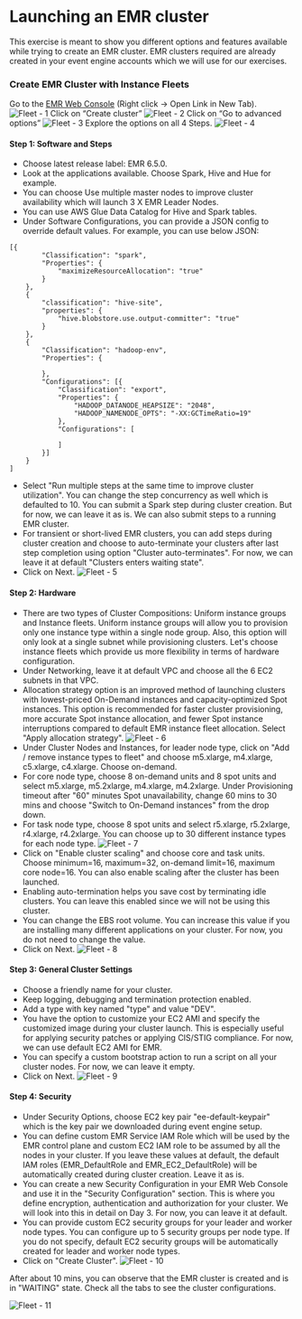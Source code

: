 # **Launching an EMR cluster**

This exercise is meant to show you different options and features available while trying to create an EMR cluster. EMR clusters required are already created in your event engine accounts which we will use for our exercises.

### Create EMR Cluster with Instance Fleets
Go to the [EMR Web Console](https://us-east-1.console.aws.amazon.com/elasticmapreduce/home?region=us-east-1#)
(Right click -> Open Link in New Tab).
![Fleet - 1](images/fleet-1.png)
Click on “Create cluster”
![Fleet - 2](images/fleet-2.png)
Click on “Go to advanced options”
![Fleet - 3](images/fleet-3.png)
Explore the options on all 4 Steps.
![Fleet - 4](images/fleet-4.png)
#### Step 1: Software and Steps
* Choose latest release label: EMR 6.5.0.
* Look at the applications available. Choose Spark, Hive and Hue for example.
* You can choose Use multiple master nodes to improve cluster availability which will launch 3 X EMR Leader Nodes.
* You can use AWS Glue Data Catalog for Hive and Spark tables.
* Under Software Configurations, you can provide a JSON config to override default values. For example, you can use below JSON:
```
[{
		"Classification": "spark",
		"Properties": {
			"maximizeResourceAllocation": "true"
		}
	},
	{
		"classification": "hive-site",
		"properties": {
			"hive.blobstore.use.output-committer": "true"
		}
	},
	{
		"Classification": "hadoop-env",
		"Properties": {

		},
		"Configurations": [{
			"Classification": "export",
			"Properties": {
				"HADOOP_DATANODE_HEAPSIZE": "2048",
				"HADOOP_NAMENODE_OPTS": "-XX:GCTimeRatio=19"
			},
			"Configurations": [

			]
		}]
	}
]
```
* Select "Run multiple steps at the same time to improve cluster utilization". You can change the step concurrency as well which is defaulted to 10. You can submit a Spark step during cluster creation. But for now, we can leave it as is. We can also submit steps to a running EMR cluster.
* For transient or short-lived EMR clusters, you can add steps during cluster creation and choose to auto-terminate your clusters after last step completion using option "Cluster auto-terminates". For now, we can leave it at default "Clusters enters waiting state".
* Click on Next. ![Fleet - 5](images/fleet-5.png)
#### Step 2: Hardware
* There are two types of Cluster Compositions: Uniform instance groups and Instance fleets. Uniform instance groups will allow you to provision only one instance type within a single node group. Also, this option will only look at a single subnet while provisioning clusters. Let's choose instance fleets which provide us more flexibility in terms of hardware configuration.
* Under Networking, leave it at default VPC and choose all the 6 EC2 subnets in that VPC.
* Allocation strategy option is an improved method of launching clusters with lowest-priced On-Demand instances and capacity-optimized Spot instances. This option is recommended for faster cluster provisioning, more accurate Spot instance allocation, and fewer Spot instance interruptions compared to default EMR instance fleet allocation. Select "Apply allocation strategy". ![Fleet - 6](images/fleet-6.png)
* Under Cluster Nodes and Instances, for leader node type, click on "Add / remove instance types to fleet" and choose m5.xlarge, m4.xlarge, c5.xlarge, c4.xlarge. Choose on-demand.
* For core node type, choose 8 on-demand units and 8 spot units and select m5.xlarge, m5.2xlarge, m4.xlarge, m4.2xlarge. Under Provisioning timeout
after "60" minutes Spot unavailability, change 60 mins to 30 mins and choose "Switch to On-Demand instances" from the drop down.
* For task node type, choose 8 spot units and select r5.xlarge, r5.2xlarge, r4.xlarge, r4.2xlarge. You can choose up to 30 different instance types for each node type. ![Fleet - 7](images/fleet-7.png)
* Click on "Enable cluster scaling" and choose core and task units. Choose minimum=16, maximum=32, on-demand limit=16, maximum core node=16. You can also enable scaling  after the cluster has been launched.
* Enabling auto-termination helps you save cost by terminating idle clusters. You can leave this enabled since we will not be using this cluster.
* You can change the EBS root volume. You can increase this value if you are installing many different applications on your cluster. For now, you do not need to change the value.
* Click on Next. ![Fleet - 8](images/fleet-8.png)
#### Step 3: General Cluster Settings
* Choose a friendly name for your cluster.
* Keep logging, debugging and termination protection enabled.
* Add a type with key named "type" and  value "DEV".
* You have the option to customize your EC2 AMI and specify the customized image during your cluster launch. This is especially useful for applying security patches or applying CIS/STIG compliance. For now, we can use default EC2 AMI for EMR.
* You can specify a custom bootstrap action to run a script on all your cluster nodes. For now, we can leave it empty.
* Click on Next. ![Fleet - 9](images/fleet-9.png)
#### Step 4: Security
* Under Security Options, choose EC2 key pair "ee-default-keypair" which is the key pair we downloaded during event engine setup.
* You can define custom EMR Service IAM Role which will be used by the EMR control plane and custom EC2 IAM role to be assumed by all the nodes in your cluster. If you leave these values at default, the default IAM roles (EMR_DefaultRole and EMR_EC2_DefaultRole) will be automatically created during cluster creation. Leave it as is.
* You can create a new Security Configuration in your EMR Web Console and use it in the "Security Configuration" section. This is where you define encryption, authentication and authorization for your cluster. We will look into this in detail on Day 3. For now, you can leave it at default.
* You can provide custom EC2 security groups for your leader and worker node types. You can configure up to 5 security groups per node type. If you do not specify, default EC2 security groups will be automatically created for leader and worker node types.
* Click on "Create Cluster". ![Fleet - 10](images/fleet-10.png)

After about 10 mins, you can observe that the EMR cluster is created and is in "WAITING" state. Check all the tabs to see the cluster configurations.

![Fleet - 11](images/fleet-11.png)
